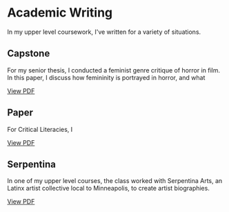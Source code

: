 # Academic Writing

In my upper level coursework, I've written for a variety of situations. 

## Capstone 

For my senior thesis, I conducted a feminist genre critique of horror in film. In this paper, I discuss how femininity is portrayed in horror, and what 

[View PDF](link)

## Paper

For Critical Literacies, I 

[View PDF](link)

## Serpentina

In one of my upper level courses, the class worked with Serpentina Arts, an Latinx artist collective local to Minneapolis, to create artist biographies. 

[View PDF](https://drive.google.com/file/d/1okxgS5TVa4WJ3Bsa178C9E0AiZKzg1Yv/view?usp=sharing)
